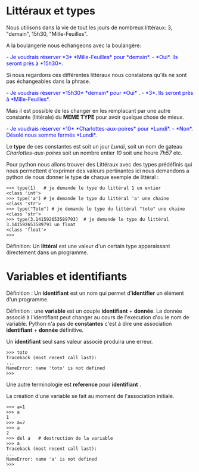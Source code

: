 
# Littéraux et types

Nous utilisons dans la vie de tout les jours de nombreux littéraux:
3, "demain", 15h30, "Mille-Feuilles".

A la boulangerie nous échangeons avec la boulangère:

<span style="color:blue;background-color: white;">
- Je voudrais réserver *3* *Mille-Feuilles* pour *demain*.
- *Oui*. Ils seront près à *15h30*.
</span>

Si nous regardons ces différentes littéraux nous constatons qu'ils ne sont pas échangeables dans la phrase.

<span style="color:blue;background-color: white;">
- Je voudrais réserver *15h30* *demain* pour *Oui* .
- *3*. Ils seront près à *Mille-Feuilles*.
</span>

Mais il est possible de les changer en les remplacant par une autre constante (littérale) du **MEME TYPE** pour avoir quelque chose de mieux.

<span style="color:blue;background-color: white;">
- Je voudrais réserver *10* *Charlottes-aux-poires* pour *Lundi*.
- *Non*.  Désolé nous somme fermés *Lundi*.
</span>

Le **type** de ces constantes est soit un jour *Lundi*, soit un nom de gateau *Charlottes-aux-poires* soit un nombre entier *10* soit une heure *7h57* etc.

Pour python nous allons trouver des Littéraux avec des types prédéfinis qui nous permettent d'exprimer des valeurs pertinantes ici nous demandons a python de nous donner le type de chaque exemple de littéral :

	>>> type(1)   # je demande le type du littéral 1 un entier 
	<class 'int'>
	>>> type('a') # je demande le type du littéral 'a' une chaine 
	<class 'str'>
	>>> type("Toto") # je demande le type du littéral "toto" une chaine 
	<class 'str'>
	>>> type(3.141592653589793)  # je demande le type du littéral 3.141592653589793 un float
	<class 'float'>
	>>> 

Définition: Un **littéral** est une valeur d'un certain type apparaissant directement dans un programme.

# Variables et identifiants 


Définition : Un **identifiant** est un nom qui permet d'**identifier** un élément d'un programme.

Définition : une **variable** est un couple **identifiant** + **donnée**. La donnée associé à l'identifiant peut changer au cours de l'execution d'ou le nom de variable. Python n'a pas de **constantes** c'est à dire une association **identifiant** + **donnée** définitive.  

Un **identifiant** seul sans valeur associé produira une erreur.

	>>> toto
	Traceback (most recent call last):
	...
	NameError: name 'toto' is not defined
	>>> 

Une autre terminologie est **reference** pour **identifiant** .

La création d'une variable se fait au moment de l'association initiale.

	>>> a=1
	>>> a
	1
	>>> a=2
	>>> a
	2
	>>> del a   # destruction de la variable 
	>>> a
	Traceback (most recent call last):
	...
	NameError: name 'a' is not defined
	>>> 
